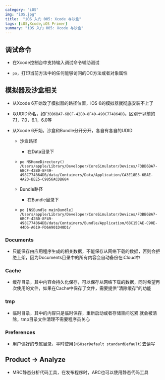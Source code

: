 ```yaml
---
category: "iOS"
img: "iOS.jpg"
title:  "iOS 入门 005: Xcode 与沙盒"
tags: [iOS,Xcode,iOS Primer]
summary: "iOS 入门 005: Xcode 与沙盒"
---
```

## 调试命令

* 在Xcode控制台中支持输入调试命令辅助测试

* `po`，打印当前方法中的任何能够访问的OC方法或者对象属性

## 模拟器及沙盒相关

* 从Xcode 6开始改了模拟器的路径位置，iOS 6的模拟器就彻底安装不上了

* 以UDID命名，如`F3BB6BA7-6BCF-42B0-8F49-498C774864DB`，区别于以前的7.1，7.0，6.1，6.0等  

* 从Xcode 6开始，沙盒和Bundle分开分开，各自有各自的UDID

	* 沙盒路径
		* 在Data目录下

	* `po NSHomeDirectory()`
	`/Users/apple/Library/Developer/CoreSimulator/Devices/F3BB6BA7-6BCF-42B0-8F49-498C774864DB/data/Containers/Data/Application/CA3E18E3-6BAE-4A23-BEE5-C9856ACDB684`

	* Bundle路径
		* 在Bundle目录下

	* `po [NSBundle mainBundle]`
	`/Users/apple/Library/Developer/CoreSimulator/Devices/F3BB6BA7-6BCF-42B0-8F49-498C774864DB/data/Containers/Bundle/Application/6BC15CAE-C90E-44D6-A619-FD6A901D40D1/`

### Documents

* 只能保存由应用程序生成的相关数据，不能保存从网络下载的数据，否则会拒绝上架，因为Documents目录中的所有内容会自动备份在iCloud中

### Cache

* 缓存目录，其中内容会持久化保存，可以保存从网络下载的数据，同时希望再次使用的文件，如果在Cache中保存了文件，需要提供"清除缓存"的功能

### tmp

* 临时目录，其中的内容只是临时保存，重新启动或者存储空间吃紧 就会被清除，tmp目录文件清理不需要程序员关心

### Preferences

* 用户偏好的专属目录，平时使用`[NSUserDefault standardDefault]`去读写

## Product -> Analyze

* MRC静态分析代码工具，在发布程序时，ARC也可以使用静态代码工具



